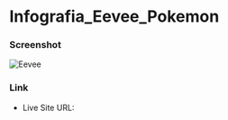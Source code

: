 # Infografia_Eevee_Pokemon

### Screenshot

![Eevee](https://github.com/J-Potes/Infografia_Eevee_Pokemon/assets/119544731/b507047a-939b-4b7d-ba32-e7fcdba52533)

### Link
- Live Site URL: []()
